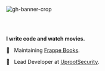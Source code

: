 ![gh-banner-crop](https://github.com/user-attachments/assets/6b8ae6ca-71e0-4fda-8d0d-1a0739011513)

<br/>
<br/>
<p><b>I write code and watch movies.</b></p> 
<p>🔨 &nbsp;&nbsp;Maintaining <a href="https://github.com/frappe/books">Frappe Books</a>.</p>
<p>💼 &nbsp;&nbsp;Lead Developer at <a href="https://www.uprootsecurity.com">UprootSecurity</a>.</p>
